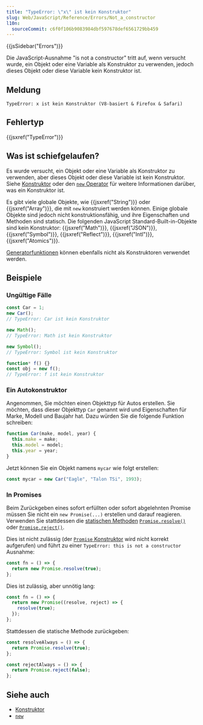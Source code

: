 ```yaml
---
title: "TypeError: \"x\" ist kein Konstruktor"
slug: Web/JavaScript/Reference/Errors/Not_a_constructor
l10n:
  sourceCommit: c6f0f106b9083984dbf597678def6561729bb459
---
```


{{jsSidebar("Errors")}}

Die JavaScript-Ausnahme "is not a constructor" tritt auf, wenn versucht wurde, ein Objekt oder eine Variable als Konstruktor zu verwenden, jedoch dieses Objekt oder diese Variable kein Konstruktor ist.

## Meldung

```plain
TypeError: x ist kein Konstruktor (V8-basiert & Firefox & Safari)
```

## Fehlertyp

{{jsxref("TypeError")}}

## Was ist schiefgelaufen?

Es wurde versucht, ein Objekt oder eine Variable als Konstruktor zu verwenden, aber dieses Objekt oder diese Variable ist kein Konstruktor. Siehe [Konstruktor](/de/docs/Glossary/Constructor) oder den [`new` Operator](/de/docs/Web/JavaScript/Reference/Operators/new) für weitere Informationen darüber, was ein Konstruktor ist.

Es gibt viele globale Objekte, wie {{jsxref("String")}} oder {{jsxref("Array")}}, die mit `new` konstruiert werden können. Einige globale Objekte sind jedoch nicht konstruktionsfähig, und ihre Eigenschaften und Methoden sind statisch. Die folgenden JavaScript Standard-Built-in-Objekte sind kein Konstruktor: {{jsxref("Math")}}, {{jsxref("JSON")}}, {{jsxref("Symbol")}}, {{jsxref("Reflect")}}, {{jsxref("Intl")}}, {{jsxref("Atomics")}}.

[Generatorfunktionen](/de/docs/Web/JavaScript/Reference/Statements/function*) können ebenfalls nicht als Konstruktoren verwendet werden.

## Beispiele

### Ungültige Fälle

```js example-bad
const Car = 1;
new Car();
// TypeError: Car ist kein Konstruktor

new Math();
// TypeError: Math ist kein Konstruktor

new Symbol();
// TypeError: Symbol ist kein Konstruktor

function* f() {}
const obj = new f();
// TypeError: f ist kein Konstruktor
```

### Ein Autokonstruktor

Angenommen, Sie möchten einen Objekttyp für Autos erstellen. Sie möchten, dass dieser Objekttyp `Car` genannt wird und Eigenschaften für Marke, Modell und Baujahr hat. Dazu würden Sie die folgende Funktion schreiben:

```js
function Car(make, model, year) {
  this.make = make;
  this.model = model;
  this.year = year;
}
```

Jetzt können Sie ein Objekt namens `mycar` wie folgt erstellen:

```js
const mycar = new Car("Eagle", "Talon TSi", 1993);
```

### In Promises

Beim Zurückgeben eines sofort erfüllten oder sofort abgelehnten Promise müssen Sie nicht ein `new Promise(...)` erstellen und darauf reagieren. Verwenden Sie stattdessen die [statischen Methoden](<https://en.wikipedia.org/wiki/Method_(computer_programming)#Static_methods>) [`Promise.resolve()`](/de/docs/Web/JavaScript/Reference/Global_Objects/Promise/resolve) oder [`Promise.reject()`](/de/docs/Web/JavaScript/Reference/Global_Objects/Promise/reject).

Dies ist nicht zulässig (der [`Promise` Konstruktor](/de/docs/Web/JavaScript/Reference/Global_Objects/Promise/Promise) wird nicht korrekt aufgerufen) und führt zu einer `TypeError: this is not a constructor` Ausnahme:

```js example-bad
const fn = () => {
  return new Promise.resolve(true);
};
```

Dies ist zulässig, aber unnötig lang:

```js
const fn = () => {
  return new Promise((resolve, reject) => {
    resolve(true);
  });
};
```

Stattdessen die statische Methode zurückgeben:

```js example-good
const resolveAlways = () => {
  return Promise.resolve(true);
};

const rejectAlways = () => {
  return Promise.reject(false);
};
```

## Siehe auch

- [Konstruktor](/de/docs/Glossary/Constructor)
- [`new`](/de/docs/Web/JavaScript/Reference/Operators/new)
